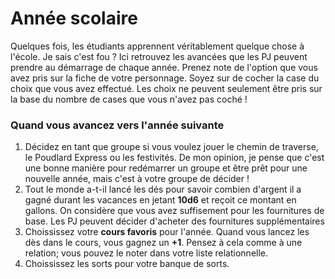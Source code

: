 # Année scolaire

Quelques fois, les étudiants apprennent véritablement quelque chose à l'école. Je sais c'est fou ? Ici retrouvez les avancées que les PJ peuvent prendre au démarrage de chaque année. Prenez note de l'option que vous avez pris sur la fiche de votre personnage. Soyez sur de cocher la case du choix que vous avez effectué. Les choix ne peuvent seulement être pris sur la base du nombre de cases que vous n'avez pas coché !

### Quand vous avancez vers l'année suivante

<ol>
    <li>Décidez en tant que groupe si vous voulez jouer le chemin de traverse, le Poudlard Express ou les festivités. De mon opinion, je pense que c'est une bonne manière pour redémarrer un groupe et être prêt pour une nouvelle année, mais c'est à votre groupe de décider !</li>
    <li>Tout le monde a-t-il lancé les dés pour savoir combien d'argent il a gagné durant les vacances en jetant <strong>10d6</strong> et reçoit ce montant en gallons. On considère que vous avez suffisement pour les fournitures de base. Les PJ peuvent décider d'acheter des fournitures supplémentaires </li>
    <li>Choississez votre <strong>cours favoris</strong> pour l'année. Quand vous lancez les dès dans le cours, vous gagnez un <strong>+1</strong>. Pensez à cela comme à une relation; vous pouvez le noter dans votre liste relationnelle.</li>
    <li>Choississez les sorts pour votre banque de sorts.</li>
</ol>